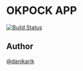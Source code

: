 # OKPOCK APP

[![Build Status](https://travis-ci.org/danikarik/app.okpock.com.svg?branch=master)](https://travis-ci.org/danikarik/app.okpock.com)

## Author

[@danikarik](https://github.com/danikarik)
